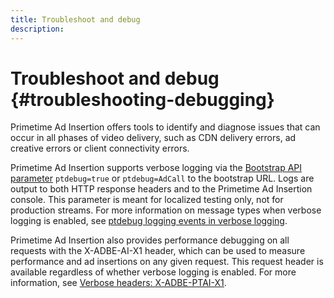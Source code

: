 ```yaml
---
title: Troubleshoot and debug
description: 
---
```


# Troubleshoot and debug {#troubleshooting-debugging}

Primetime Ad Insertion offers tools to identify and diagnose issues that can occur in all phases of video delivery, such as CDN delivery errors, ad creative errors or client connectivity errors.

Primetime Ad Insertion supports verbose logging via the [Bootstrap API parameter](/help/primetime-ad-insertion/technical-reference/bootstrap-api.md) `ptdebug=true` or `ptdebug=AdCall` to the bootstrap URL. Logs are output to both HTTP response headers and to the Primetime Ad Insertion console. This parameter is meant for localized testing only, not for production streams. For more information on message types when verbose logging is enabled, see [ptdebug logging events in verbose logging](verbose-logging.md#ptdebug-logging-events).

Primetime Ad Insertion also provides performance debugging on all requests with the X-ADBE-AI-X1 header, which can be used to measure performance and ad insertions on any given request. This request header is available regardless of whether verbose logging is enabled. For more information, see [Verbose headers: X-ADBE-PTAI-X1](debugging-headers.md).
